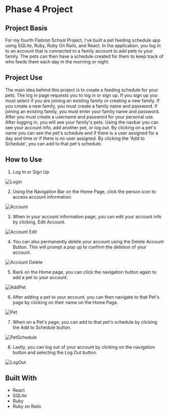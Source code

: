 # Phase 4 Project

## Project Basis
For my fourth Flatiron School Project, I've built a pet feeding schedule app using SQLite, Ruby, Ruby On Rails, and React. In the application, you log in to an account that is connected to a family account to add pets to your family. The pets can then have a schedule created for them to keep track of who feeds them each day in the morning or night. 

## Project Use
The main idea behind this project is to create a feeding schedule for your pets. The log in page requests you to log in or sign up. If you sign up you must select if you are joining an existing family or creating a new family. If you create a new family, you must create a family name and password. If joining an existing family, you must enter your family name and password. After you must create a username and password for your personal use. After logging in, you will see your family's pets. Using the navbar you can see your account info, add another pet, or log out. By clicking on a pet's name you can see the pet's schedule and if there is a user assigned for a day and time or if there is no user assigned. By clicking the 'Add to Schedule', you can add to that pet's schedule. 

## How to Use
1. Log In or Sign Up

![Login](https://user-images.githubusercontent.com/99867479/229928592-b5ac039c-39ba-4b1e-b4ec-1b9f450f9882.gif)

2. Using the Navigation Bar on the Home Page, click the person icon to access account information.

![Account](https://user-images.githubusercontent.com/99867479/229928760-b8ed0629-ef37-4ed9-96f5-8baef3b72209.gif)

3. When in your account information page, you can edit your account info by clicking, Edit Account.

![Account Edit](https://user-images.githubusercontent.com/99867479/229928914-d13ca08d-ad3f-4ab0-8ab4-aeff7300678b.gif)

4. You can also permanently delete your account using the Delete Account Button. This will prompt a pop up to confirm the deletion of your account.

![Account Delete](https://user-images.githubusercontent.com/99867479/229929022-14f4e850-c1b9-4d41-84ba-71d85b0537f6.gif)

5. Back on the Home page, you can click the navigation button again to add a pet to your account. 

![AddPet](https://user-images.githubusercontent.com/99867479/229929600-349f6bdf-697e-4716-b1d9-58ea22fcf159.gif)

6. After adding a pet to your account, you can then navigate to that Pet's page by clicking on their name on the Home Page.

![Pet](https://user-images.githubusercontent.com/99867479/229929816-9e079066-4207-4ea8-abaf-85c95aa9745e.gif)

7. When on a Pet's page, you can add to that pet's schedule by clicking the Add to Schedule button.

![PetSchedule](https://user-images.githubusercontent.com/99867479/229930021-a4de3efd-2f7d-4c42-8f1f-2fc6495298e6.gif)

8. Lastly, you can log out of your account by clicking on the navigation button and selecting the Log Out button.

![LogOut](https://user-images.githubusercontent.com/99867479/229930131-d52f5e52-0d7c-42ab-94ca-199a0f34f86b.gif)




## Built With
- React
- SQLite
- Ruby
- Ruby on Rails


